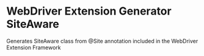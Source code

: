 WebDriver Extension Generator SiteAware
===================

Generates SiteAware class from @Site annotation included in the WebDriver Extension Framework